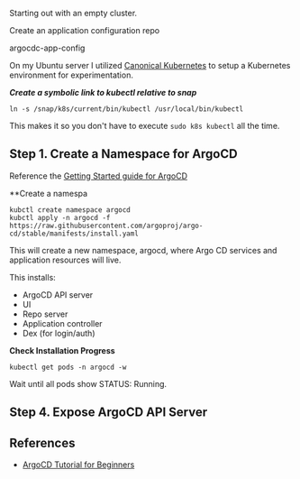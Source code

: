 Starting out with an empty cluster.

Create an application configuration repo

argocdc-app-config

On my Ubuntu server I utilized [Canonical Kubernetes](https://ubuntu.com/kubernetes) to setup a Kubernetes environment for experimentation.

***Create a symbolic link to kubectl relative to snap***

```shell
ln -s /snap/k8s/current/bin/kubectl /usr/local/bin/kubectl
```

This makes it so you don't have to execute `sudo k8s kubectl` all the time.

## Step 1. Create a Namespace for ArgoCD

Reference the [Getting Started guide for ArgoCD](https://argo-cd.readthedocs.io/en/stable/getting_started/)

**Create a namespa

```shell
kubctl create namespace argocd
kubctl apply -n argocd -f https://raw.githubusercontent.com/argoproj/argo-cd/stable/manifests/install.yaml
```

This will create a new namespace, argocd, where Argo CD services and application resources will live.

This installs:

- ArgoCD API server
- UI
- Repo server
- Application controller
- Dex (for login/auth)


**Check Installation Progress**

```shell
kubectl get pods -n argocd -w
```

Wait until all pods show STATUS: Running.

## Step 4. Expose ArgoCD API Server



## References

- [ArgoCD Tutorial for Beginners](https://www.youtube.com/watch?v=MeU5_k9ssrs)

